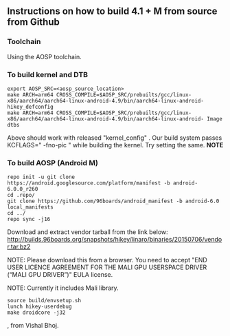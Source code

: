 ## Instructions on how to build 4.1 + M from source from Github

### Toolchain

Using the AOSP toolchain.

### To build kernel and DTB

```
export AOSP_SRC=<aosp_source_location>
make ARCH=arm64 CROSS_COMPILE=$AOSP_SRC/prebuilts/gcc/linux-x86/aarch64/aarch64-linux-android-4.9/bin/aarch64-linux-android- hikey_defconfig 
make ARCH=arm64 CROSS_COMPILE=$AOSP_SRC/prebuilts/gcc/linux-x86/aarch64/aarch64-linux-android-4.9/bin/aarch64-linux-android- Image dtbs
```

Above should work with released "kernel_config" .  Our build system passes KCFLAGS=" -fno-pic "  while building the kernel. Try setting the same.  **NOTE**

### To build AOSP (Android M)

```
repo init -u git clone https://android.googlesource.com/platform/manifest -b android-6.0.0_r260
cd .repo/
git clone https://github.com/96boards/android_manifest -b android-6.0 local_manifests
cd ../
repo sync -j16
```
Download and extract vendor tarball from the link below:
http://builds.96boards.org/snapshots/hikey/linaro/binaries/20150706/vendor.tar.bz2

NOTE: Please download this from a browser. You need to accept "END USER LICENCE AGREEMENT FOR THE MALI GPU USERSPACE DRIVER (“MALI GPU DRIVER”)" EULA license. </br>

NOTE: Currently it includes Mali library.

```
source build/envsetup.sh
lunch hikey-userdebug
make droidcore -j32
```
, from Vishal Bhoj.